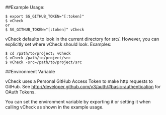 ##Example Usage:

    $ export SG_GITHUB_TOKEN="[:token]"
    $ vCheck
    or
    $ SG_GITHUB_TOKEN="[:token]" vCheck

vCheck defaults to look in the current directory for src/. However,
you can explicitly set where vCheck should look. Examples:

    $ cd /path/to/project; vCheck
    $ vCheck /path/to/project/src
    $ vCheck -src=/path/to/project/src

##Environment Variable

vCheck uses a Personal GitHub Access Token to make http requests to GitHub.
See http://developer.github.com/v3/auth/#basic-authentication for OAuth Tokens.

You can set the environment variable by exporting it or setting it when calling
vCheck as shown in the example usage.
